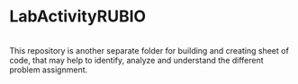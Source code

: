 # LabActivityRUBIO
<br> This repository is another separate folder for building and creating sheet of code, that may help to identify, analyze and understand the different problem assignment. <br>
